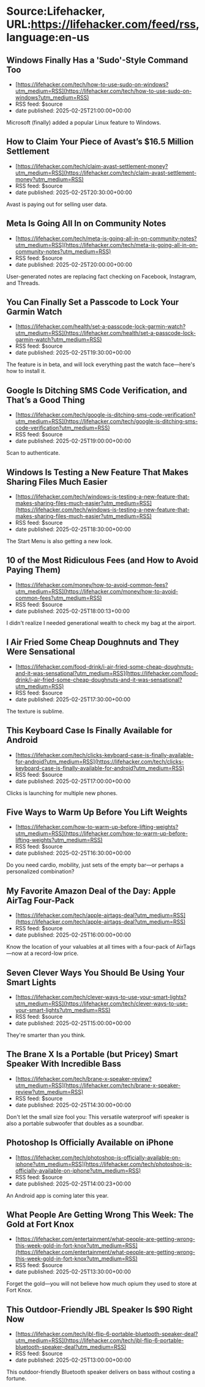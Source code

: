 # Source:Lifehacker, URL:https://lifehacker.com/feed/rss, language:en-us

## Windows Finally Has a 'Sudo'-Style Command Too
 - [https://lifehacker.com/tech/how-to-use-sudo-on-windows?utm_medium=RSS](https://lifehacker.com/tech/how-to-use-sudo-on-windows?utm_medium=RSS)
 - RSS feed: $source
 - date published: 2025-02-25T21:00:00+00:00

Microsoft (finally) added a popular Linux feature to Windows.

## How to Claim Your Piece of Avast’s $16.5 Million Settlement
 - [https://lifehacker.com/tech/claim-avast-settlement-money?utm_medium=RSS](https://lifehacker.com/tech/claim-avast-settlement-money?utm_medium=RSS)
 - RSS feed: $source
 - date published: 2025-02-25T20:30:00+00:00

Avast is paying out for selling user data.

## Meta Is Going All In on Community Notes
 - [https://lifehacker.com/tech/meta-is-going-all-in-on-community-notes?utm_medium=RSS](https://lifehacker.com/tech/meta-is-going-all-in-on-community-notes?utm_medium=RSS)
 - RSS feed: $source
 - date published: 2025-02-25T20:00:00+00:00

User-generated notes are replacing fact checking on Facebook, Instagram, and Threads.

## You Can Finally Set a Passcode to Lock Your Garmin Watch
 - [https://lifehacker.com/health/set-a-passcode-lock-garmin-watch?utm_medium=RSS](https://lifehacker.com/health/set-a-passcode-lock-garmin-watch?utm_medium=RSS)
 - RSS feed: $source
 - date published: 2025-02-25T19:30:00+00:00

The feature is in beta, and will lock everything past the watch face—here's how to install it.

## Google Is Ditching SMS Code Verification, and That’s a Good Thing
 - [https://lifehacker.com/tech/google-is-ditching-sms-code-verification?utm_medium=RSS](https://lifehacker.com/tech/google-is-ditching-sms-code-verification?utm_medium=RSS)
 - RSS feed: $source
 - date published: 2025-02-25T19:00:00+00:00

Scan to authenticate.

## Windows Is Testing a New Feature That Makes Sharing Files Much Easier
 - [https://lifehacker.com/tech/windows-is-testing-a-new-feature-that-makes-sharing-files-much-easier?utm_medium=RSS](https://lifehacker.com/tech/windows-is-testing-a-new-feature-that-makes-sharing-files-much-easier?utm_medium=RSS)
 - RSS feed: $source
 - date published: 2025-02-25T18:30:00+00:00

The Start Menu is also getting a new look.

## 10 of the Most Ridiculous Fees (and How to Avoid Paying Them)
 - [https://lifehacker.com/money/how-to-avoid-common-fees?utm_medium=RSS](https://lifehacker.com/money/how-to-avoid-common-fees?utm_medium=RSS)
 - RSS feed: $source
 - date published: 2025-02-25T18:00:13+00:00

I didn't realize I needed generational wealth to check my bag at the airport.

## I Air Fried Some Cheap Doughnuts and They Were Sensational
 - [https://lifehacker.com/food-drink/i-air-fried-some-cheap-doughnuts-and-it-was-sensational?utm_medium=RSS](https://lifehacker.com/food-drink/i-air-fried-some-cheap-doughnuts-and-it-was-sensational?utm_medium=RSS)
 - RSS feed: $source
 - date published: 2025-02-25T17:30:00+00:00

The texture is sublime.

## This Keyboard Case Is Finally Available for Android
 - [https://lifehacker.com/tech/clicks-keyboard-case-is-finally-available-for-android?utm_medium=RSS](https://lifehacker.com/tech/clicks-keyboard-case-is-finally-available-for-android?utm_medium=RSS)
 - RSS feed: $source
 - date published: 2025-02-25T17:00:00+00:00

Clicks is launching for multiple new phones.

## Five Ways to Warm Up Before You Lift Weights
 - [https://lifehacker.com/how-to-warm-up-before-lifting-weights?utm_medium=RSS](https://lifehacker.com/how-to-warm-up-before-lifting-weights?utm_medium=RSS)
 - RSS feed: $source
 - date published: 2025-02-25T16:30:00+00:00

Do you need cardio, mobility, just sets of the empty bar—or perhaps a personalized combination?

## My Favorite Amazon Deal of the Day: Apple AirTag Four-Pack
 - [https://lifehacker.com/tech/apple-airtags-deal?utm_medium=RSS](https://lifehacker.com/tech/apple-airtags-deal?utm_medium=RSS)
 - RSS feed: $source
 - date published: 2025-02-25T16:00:00+00:00

Know the location of your valuables at all times with a four-pack of AirTags—now at a record-low price.

## Seven Clever Ways You Should Be Using Your Smart Lights
 - [https://lifehacker.com/tech/clever-ways-to-use-your-smart-lights?utm_medium=RSS](https://lifehacker.com/tech/clever-ways-to-use-your-smart-lights?utm_medium=RSS)
 - RSS feed: $source
 - date published: 2025-02-25T15:00:00+00:00

They're smarter than you think.

## The Brane X Is a Portable (but Pricey) Smart Speaker With Incredible Bass
 - [https://lifehacker.com/tech/brane-x-speaker-review?utm_medium=RSS](https://lifehacker.com/tech/brane-x-speaker-review?utm_medium=RSS)
 - RSS feed: $source
 - date published: 2025-02-25T14:30:00+00:00

Don't let the small size fool you: This versatile waterproof wifi speaker is also a portable subwoofer that doubles as a soundbar.

## Photoshop Is Officially Available on iPhone
 - [https://lifehacker.com/tech/photoshop-is-officially-available-on-iphone?utm_medium=RSS](https://lifehacker.com/tech/photoshop-is-officially-available-on-iphone?utm_medium=RSS)
 - RSS feed: $source
 - date published: 2025-02-25T14:00:23+00:00

An Android app is coming later this year.

## What People Are Getting Wrong This Week: The Gold at Fort Knox
 - [https://lifehacker.com/entertainment/what-people-are-getting-wrong-this-week-gold-in-fort-knox?utm_medium=RSS](https://lifehacker.com/entertainment/what-people-are-getting-wrong-this-week-gold-in-fort-knox?utm_medium=RSS)
 - RSS feed: $source
 - date published: 2025-02-25T13:30:00+00:00

Forget the gold—you will not believe how much opium they used to store at Fort Knox.

## This Outdoor-Friendly JBL Speaker Is $90 Right Now
 - [https://lifehacker.com/tech/jbl-flip-6-portable-bluetooth-speaker-deal?utm_medium=RSS](https://lifehacker.com/tech/jbl-flip-6-portable-bluetooth-speaker-deal?utm_medium=RSS)
 - RSS feed: $source
 - date published: 2025-02-25T13:00:00+00:00

This outdoor-friendly Bluetooth speaker delivers on bass without costing a fortune.

